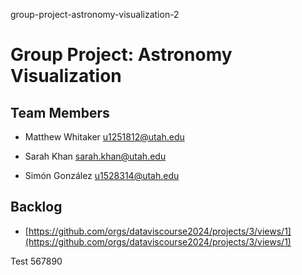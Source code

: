 group-project-astronomy-visualization-2

# Group Project: Astronomy Visualization

## Team Members

- Matthew Whitaker u1251812@utah.edu

- Sarah Khan sarah.khan@utah.edu

- Simón González u1528314@utah.edu

## Backlog

- [https://github.com/orgs/dataviscourse2024/projects/3/views/1](https://github.com/orgs/dataviscourse2024/projects/3/views/1)

Test 567890